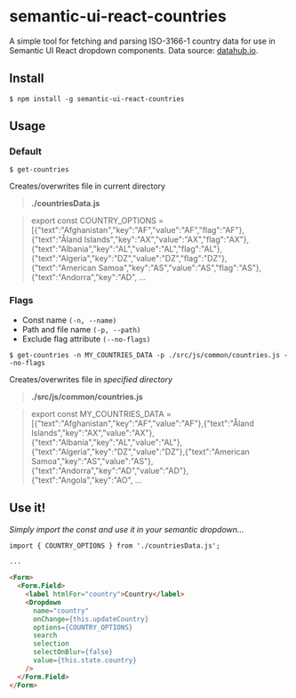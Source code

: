 # semantic-ui-react-countries

A simple tool for fetching and parsing ISO-3166-1 country data for use in Semantic UI React dropdown components. Data source: [datahub.io](https://datahub.io).

## Install
```console
$ npm install -g semantic-ui-react-countries
```

## Usage
### Default
```console
$ get-countries
```
Creates/overwrites file in current directory
> **./countriesData.js**

> export const COUNTRY_OPTIONS = [{"text":"Afghanistan","key":"AF","value":"AF","flag":"AF"},{"text":"Åland Islands","key":"AX","value":"AX","flag":"AX"},{"text":"Albania","key":"AL","value":"AL","flag":"AL"},{"text":"Algeria","key":"DZ","value":"DZ","flag":"DZ"},{"text":"American Samoa","key":"AS","value":"AS","flag":"AS"},{"text":"Andorra","key":"AD", ...

### Flags
- Const name `(-n, --name)`
- Path and file name `(-p, --path)`
- Exclude flag attribute `(--no-flags)`
```console
$ get-countries -n MY_COUNTRIES_DATA -p ./src/js/common/countries.js --no-flags
```
Creates/overwrites file in _specified directory_
> **./src/js/common/countries.js**

> export const MY_COUNTRIES_DATA = [{"text":"Afghanistan","key":"AF","value":"AF"},{"text":"Åland Islands","key":"AX","value":"AX"},{"text":"Albania","key":"AL","value":"AL"},{"text":"Algeria","key":"DZ","value":"DZ"},{"text":"American Samoa","key":"AS","value":"AS"},{"text":"Andorra","key":"AD","value":"AD"},{"text":"Angola","key":"AO", ...


## Use it!
_Simply import the const and use it in your semantic dropdown..._
```html
import { COUNTRY_OPTIONS } from './countriesData.js';

...

<Form>
  <Form.Field>
    <label htmlFor="country">Country</label>
    <Dropdown
      name="country"
      onChange={this.updateCountry}
      options={COUNTRY_OPTIONS}
      search
      selection
      selectOnBlur={false}
      value={this.state.country}
    />
  </Form.Field>
</Form>
```